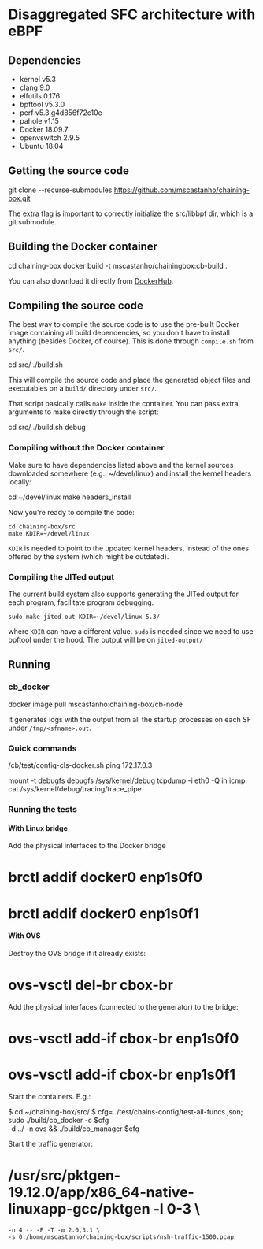 # Disaggregated SFC architecture with eBPF

## Dependencies

  - kernel v5.3
  - clang 9.0
  - elfutils 0.176
  - bpftool v5.3.0
  - perf v5.3.g4d856f72c10e
  - pahole v1.15
  - Docker 18.09.7
  - openvswitch 2.9.5
  - Ubuntu 18.04

## Getting the source code

  git clone  --recurse-submodules https://github.com/mscastanho/chaining-box.git

The extra flag is important to correctly initialize the src/libbpf dir, which is
a git submodule.

## Building the Docker container

  cd chaining-box
  docker build -t mscastanho/chainingbox:cb-build .

You can also download it directly from  [DockerHub](https://cloud.docker.com/repository/docker/mscastanho/chainingbox/general).

## Compiling the source code

The best way to compile the source code is to use the pre-built Docker image
containing all build dependencies, so you don't have to install anything (besides
Docker, of course). This is done through `compile.sh` from `src/`.

  cd src/
  ./build.sh

This will compile the source code and place the generated object files and executables
on a `build/` directory under `src/`.

That script basically calls `make` inside the container. You can pass extra arguments to
make directly through the script:

  cd src/
  ./build.sh debug

### Compiling without the Docker container

Make sure to have dependencies listed above and the kernel sources downloaded
somewhere (e.g.: ~/devel/linux) and install the kernel headers locally:

  cd ~/devel/linux
  make headers_install

Now you're ready to compile the code:

    cd chaining-box/src
    make KDIR=~/devel/linux

`KDIR` is needed to point to the updated kernel headers, instead of the ones
offered by the system (which might be outdated).

### Compiling the JITed output

The current build system also supports generating the JITed output for each
program, facilitate program debugging.

    sudo make jited-out KDIR=~/devel/linux-5.3/

where `KDIR` can have a different value. `sudo` is needed since we need to use
bpftool under the hood. The output will be on `jited-output/`

## Running

### cb_docker

  docker image pull mscastanho:chaining-box/cb-node

It generates logs with the output from all the startup processes on each SF
under `/tmp/<sfname>.out`.

### Quick commands
/cb/test/config-cls-docker.sh
ping 172.17.0.3

mount -t debugfs debugfs /sys/kernel/debug
tcpdump -i eth0 -Q in icmp
cat /sys/kernel/debug/tracing/trace_pipe

### Running the tests

#### With Linux bridge
Add the physical interfaces to the Docker bridge

  # brctl addif docker0 enp1s0f0
  # brctl addif docker0 enp1s0f1

#### With OVS
Destroy the OVS bridge if it already exists:

  # ovs-vsctl del-br cbox-br

Add the physical interfaces (connected to the generator) to the bridge:

  # ovs-vsctl add-if cbox-br enp1s0f0
  # ovs-vsctl add-if cbox-br enp1s0f1

Start the containers. E.g.:

  $ cd ~/chaining-box/src/
  $ cfg=../test/chains-config/test-all-funcs.json; sudo ./build/cb_docker -c $cfg \
    -d ../ -n ovs && ./build/cb_manager $cfg

Start the traffic generator:

  # /usr/src/pktgen-19.12.0/app/x86_64-native-linuxapp-gcc/pktgen -l 0-3 \
    -n 4 -- -P -T -m 2.0,3.1 \
    -s 0:/home/mscastanho/chaining-box/scripts/nsh-traffic-1500.pcap

